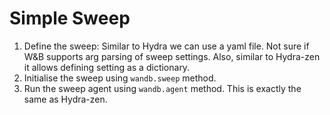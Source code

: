 # Simple Sweep
1. Define the sweep: Similar to Hydra we can use a yaml file. Not sure if W&B supports arg parsing of sweep settings. Also, similar to Hydra-zen it allows defining setting as a dictionary.
2. Initialise the sweep using `wandb.sweep` method.
3. Run the sweep agent using `wandb.agent` method. This is exactly the same as Hydra-zen.
